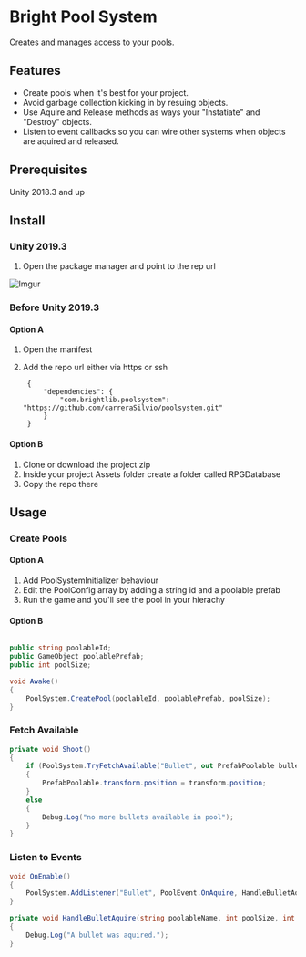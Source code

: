 # Bright Pool System
Creates and manages access to your pools. 


## Features
* Create pools when it's best for your project.
* Avoid garbage collection kicking in by resuing objects.
* Use Aquire and Release methods as ways your "Instatiate" and "Destroy" objects.
* Listen to event callbacks so you can wire other systems when objects are aquired and released.

## Prerequisites
Unity 2018.3 and up

## Install

### Unity 2019.3
1. Open the package manager and point to the rep url

![Imgur](https://i.imgur.com/iYGgINz.png)

### Before Unity 2019.3

#### Option A
1. Open the manifest
2. Add the repo url either via https or ssh

		{
    		"dependencies": {
        		"com.brightlib.poolsystem": "https://github.com/carreraSilvio/poolsystem.git"
    		}
		}

#### Option B
1. Clone or download the project zip
2. Inside your project Assets folder create a folder called RPGDatabase
3. Copy the repo there

## Usage

### Create Pools
#### Option A
1. Add PoolSystemInitializer behaviour
2. Edit the PoolConfig array by adding a string id and a poolable prefab
3. Run the game and you'll see the pool in your hierachy

#### Option B
```csharp

public string poolableId;
public GameObject poolablePrefab;
public int poolSize;

void Awake()
{
    PoolSystem.CreatePool(poolableId, poolablePrefab, poolSize);
}
```

### Fetch Available
```csharp
private void Shoot()
{
    if (PoolSystem.TryFetchAvailable("Bullet", out PrefabPoolable bullet))
    {
        PrefabPoolable.transform.position = transform.position;
    }
    else
    {
        Debug.Log("no more bullets available in pool");
    }
}
```

### Listen to Events
```csharp
void OnEnable()
{
    PoolSystem.AddListener("Bullet", PoolEvent.OnAquire, HandleBulletAquire);
}

private void HandleBulletAquire(string poolableName, int poolSize, int poolableInUse)
{
	Debug.Log("A bullet was aquired.");
}
```
